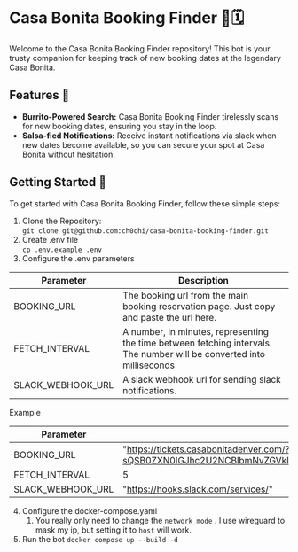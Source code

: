 # Casa Bonita Booking Finder 🌮🗓️

Welcome to the Casa Bonita Booking Finder repository! This bot is your trusty companion for keeping track of new booking dates at the legendary Casa Bonita.

## Features 🌯

- **Burrito-Powered Search:** Casa Bonita Booking Finder tirelessly scans for new booking dates, ensuring you stay in the loop.
- **Salsa-fied Notifications:** Receive instant notifications via slack when new dates become available, so you can secure your spot at Casa Bonita without hesitation.

## Getting Started 🚀

To get started with Casa Bonita Booking Finder, follow these simple steps:

1.  Clone the Repository:  
    `git clone git@github.com:ch0chi/casa-bonita-booking-finder.git`
2.  Create .env file  
    `cp .env.example .env`
3.  Configure the .env parameters

| Parameter | Description |
| --- | --- |
| BOOKING_URL | The booking url from the main booking reservation page. Just copy and paste the url here. |
| FETCH_INTERVAL | A number, in minutes, representing the time between fetching intervals. The number will be converted into milliseconds |
| SLACK_WEBHOOK_URL | A slack webhook url for sending slack notifications. |

Example

| Parameter | Description |
| --- | --- |
| BOOKING_URL | "https://tickets.casabonitadenver.com/?sQSB0ZXN0IGJhc2U2NCBlbmNvZGVkIHBhcmFtIHN0cmluZy4gQ2FzYSBCb25pdGEgQ2FzYSBCb25pdGEgbmFuYW5hbmE=" |
| FETCH_INTERVAL | 5   |
| SLACK_WEBHOOK_URL | "https://hooks.slack.com/services/" |

4.  Configure the docker-compose.yaml
    1.  You really only need to change the `network_mode` . I use wireguard to mask my ip, but setting it to `host` will work.
5.  Run the bot
	`docker compose up --build -d`